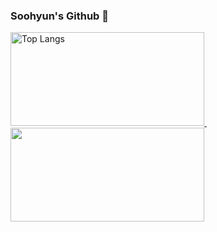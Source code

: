 ### Soohyun's Github 👋

<div>
  <a href="https://github.com/Y00nS00Hyun">
    <img src="https://github-readme-stats.vercel.app/api/top-langs/?username=Y00nS00Hyun&layout=compact&theme=ambient_gradient&hide_progress=true" alt="Top Langs" width="310" height="150"/>
  </a>
  &nbsp;&nbsp;&nbsp;
  <a href="https://github.com/anuraghazra/github-readme-stats">
    <img src="https://github-readme-stats.vercel.app/api?type=rect&text=RECT&fontAlign=30&fontSize=30&desc=Use%20theme&descAlign=60&descAlignY=50&theme=ambient_gradient&username=Y00nS00Hyun" width="310" height="150" />
  </a>
</div>
